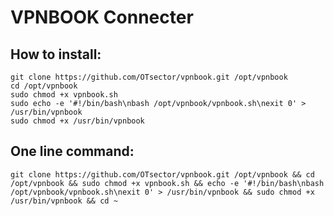 # VPNBOOK Connecter
## How to install:
	git clone https://github.com/OTsector/vpnbook.git /opt/vpnbook
	cd /opt/vpnbook
	sudo chmod +x vpnbook.sh
	sudo echo -e '#!/bin/bash\nbash /opt/vpnbook/vpnbook.sh\nexit 0' > /usr/bin/vpnbook
	sudo chmod +x /usr/bin/vpnbook
## One line command:
	git clone https://github.com/OTsector/vpnbook.git /opt/vpnbook && cd /opt/vpnbook && sudo chmod +x vpnbook.sh && echo -e '#!/bin/bash\nbash /opt/vpnbook/vpnbook.sh\nexit 0' > /usr/bin/vpnbook && sudo chmod +x /usr/bin/vpnbook && cd ~
